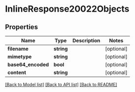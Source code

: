 # InlineResponse20022Objects

## Properties
Name | Type | Description | Notes
------------ | ------------- | ------------- | -------------
**filename** | **string** |  | [optional] 
**mimetype** | **string** |  | [optional] 
**base64_encoded** | **bool** |  | [optional] 
**content** | **string** |  | [optional] 

[[Back to Model list]](../../README.md#documentation-for-models) [[Back to API list]](../../README.md#documentation-for-api-endpoints) [[Back to README]](../../README.md)

